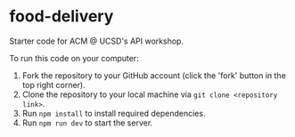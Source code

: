 # food-delivery
Starter code for ACM @ UCSD's API workshop.

To run this code on your computer:

1. Fork the repository to your GitHub account (click the 'fork' button in the top right corner).
2. Clone the repository to your local machine via ```git clone <repository link>```.
3. Run ```npm install``` to install required dependencies.
4. Run ```npm run dev``` to start the server.
